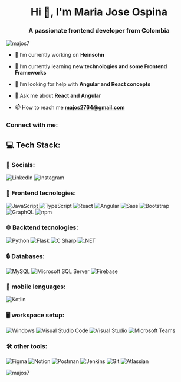 <h1 align="center">Hi 👋, I'm Maria Jose Ospina</h1>
<h3 align="center">A passionate frontend developer from Colombia</h3>

<p align="left"> <img src="https://komarev.com/ghpvc/?username=majos7&label=Profile%20views&color=0e75b6&style=flat" alt="majos7" /> </p>

- 🔭 I’m currently working on **Heinsohn**

- 🌱 I’m currently learning **new technologies and some Frontend Frameworks**

- 🤝 I’m looking for help with **Angular and React concepts**

- 💬 Ask me about **React and Angular**

- 📫 How to reach me **majos2764@gmail.com**

<h3 align="left">Connect with me:</h3>

## 💻 Tech Stack:

### 📨 Socials:
![LinkedIn](https://img.shields.io/static/v1?style=for-the-badge&message=LinkedIn&color=0A66C2&logo=LinkedIn&logoColor=FFFFFF&label=)
![Instagram](https://img.shields.io/static/v1?style=for-the-badge&message=Instagram&color=E4405F&logo=Instagram&logoColor=FFFFFF&label=)


### 🧮 Frontend tecnologies:
![JavaScript](https://img.shields.io/static/v1?style=for-the-badge&message=JavaScript&color=222222&logo=JavaScript&logoColor=F7DF1E&label=)
![TypeScript](https://img.shields.io/static/v1?style=for-the-badge&message=TypeScript&color=3178C6&logo=TypeScript&logoColor=FFFFFF&label=)
![React](https://img.shields.io/static/v1?style=for-the-badge&message=React&color=222222&logo=React&logoColor=61DAFB&label=)
![Angular](https://img.shields.io/static/v1?style=for-the-badge&message=Angular&color=DD0031&logo=Angular&logoColor=FFFFFF&label=)
![Sass](https://img.shields.io/static/v1?style=for-the-badge&message=Sass&color=CC6699&logo=Sass&logoColor=FFFFFF&label=)
![Bootstrap](https://img.shields.io/static/v1?style=for-the-badge&message=Bootstrap&color=7952B3&logo=Bootstrap&logoColor=FFFFFF&label=)
![GraphQL](https://img.shields.io/static/v1?style=for-the-badge&message=GraphQL&color=E10098&logo=GraphQL&logoColor=FFFFFF&label=)
![npm](https://img.shields.io/static/v1?style=for-the-badge&message=npm&color=CB3837&logo=npm&logoColor=FFFFFF&label=)

### 🌐 Backtend tecnologies:
![Python](https://img.shields.io/static/v1?style=for-the-badge&message=Python&color=3776AB&logo=Python&logoColor=FFFFFF&label=)
![Flask](https://img.shields.io/static/v1?style=for-the-badge&message=Flask&color=000000&logo=Flask&logoColor=FFFFFF&label=)
![C Sharp](https://img.shields.io/static/v1?style=for-the-badge&message=C+Sharp&color=239120&logo=C+Sharp&logoColor=FFFFFF&label=)
![.NET](https://img.shields.io/static/v1?style=for-the-badge&message=.NET&color=512BD4&logo=.NET&logoColor=FFFFFF&label=)

### 🔒 Databases:
![MySQL](https://img.shields.io/static/v1?style=for-the-badge&message=MySQL&color=4479A1&logo=MySQL&logoColor=FFFFFF&label=)
![Microsoft SQL Server](https://img.shields.io/static/v1?style=for-thebadge&message=Microsoft+SQL+Server&color=CC2927&logo=Microsoft+SQL+Server&logoColor=FFFFFF&label=)
![Firebase](https://img.shields.io/static/v1?style=for-the-badge&message=Firebase&color=222222&logo=Firebase&logoColor=FFCA28&label=)

### 📲 mobile lenguages:
![Kotlin](https://img.shields.io/static/v1?style=for-the-badge&message=Kotlin&color=7F52FF&logo=Kotlin&logoColor=FFFFFF&label=)

### 🖥 workspace setup:
![Windows](https://img.shields.io/static/v1?style=for-the-badge&message=Windows&color=0078D6&logo=Windows&logoColor=FFFFFF&label=)
![Visual Studio Code](https://img.shields.io/static/v1?style=for-the-badge&message=Visual+Studio+Code&color=007ACC&logo=Visual+Studio+Code&logoColor=FFFFFF&label=)
![Visual Studio](https://img.shields.io/static/v1?style=for-the-badge&message=Visual+Studio&color=5C2D91&logo=Visual+Studio&logoColor=FFFFFF&label=)
![Microsoft Teams](https://img.shields.io/static/v1?style=for-the-badge&message=Microsoft+Teams&color=6264A7&logo=Microsoft+Teams&logoColor=FFFFFF&label=)

### 🛠 other tools:
![Figma](https://img.shields.io/static/v1?style=for-the-badge&message=Figma&color=F24E1E&logo=Figma&logoColor=FFFFFF&label=)
![Notion](https://img.shields.io/static/v1?style=for-the-badge&message=Notion&color=000000&logo=Notion&logoColor=FFFFFF&label=)
![Postman](https://img.shields.io/static/v1?style=for-the-badge&message=Postman&color=FF6C37&logo=Postman&logoColor=FFFFFF&label=)
![Jenkins](https://img.shields.io/static/v1?style=for-the-badge&message=Jenkins&color=D24939&logo=Jenkins&logoColor=FFFFFF&label=)
![Git](https://img.shields.io/static/v1?style=for-the-badge&message=Git&color=F05032&logo=Git&logoColor=FFFFFF&label=)
![Atlassian](https://img.shields.io/static/v1?style=for-the-badge&message=Atlassian&color=0052CC&logo=Atlassian&logoColor=FFFFFF&label=)


<p><img align="center" src="https://github-readme-stats.vercel.app/api/top-langs?username=majos7&show_icons=true&locale=en&layout=compact" alt="majos7" /></p>
